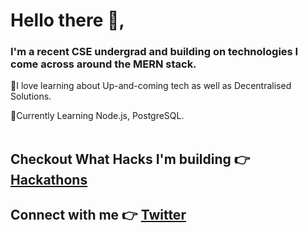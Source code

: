 # Hello there 👋, 

### I'm a recent CSE undergrad and building on technologies I come across around the MERN stack. 

🔹I love learning about Up-and-coming tech as well as Decentralised Solutions. 

🔹Currently Learning Node.js, PostgreSQL.
<br/>
<br/>

## Checkout What Hacks I'm building 👉 [Hackathons](https://devpost.com/DRACrY0?ref_content=user-portfolio&ref_feature=portfolio&ref_medium=global-nav)

## Connect with me 👉 [Twitter](https://twitter.com/_DRACrY)


